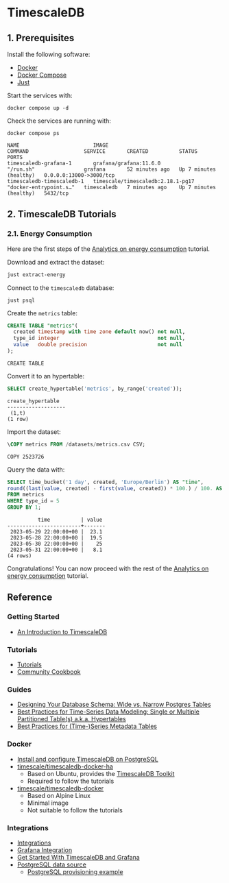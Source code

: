 # TimescaleDB

## 1. Prerequisites

Install the following software:

- [Docker](https://www.docker.com/products/docker-desktop)
- [Docker Compose](https://docs.docker.com/compose/)
- [Just](https://github.com/casey/just)

Start the services with:

```shell
docker compose up -d
```

Check the services are running with:

```shell
docker compose ps

NAME                        IMAGE                               COMMAND                  SERVICE       CREATED          STATUS                   PORTS
timescaledb-grafana-1       grafana/grafana:11.6.0              "/run.sh"                grafana       52 minutes ago   Up 7 minutes (healthy)   0.0.0.0:13000->3000/tcp
timescaledb-timescaledb-1   timescale/timescaledb:2.18.1-pg17   "docker-entrypoint.s…"   timescaledb   7 minutes ago    Up 7 minutes (healthy)   5432/tcp
```

## 2. TimescaleDB Tutorials
### 2.1. Energy Consumption

Here are the first steps of the [Analytics on energy consumption](https://docs.timescale.com/tutorials/latest/real-time-analytics-energy-consumption/) tutorial.

Download and extract the dataset:

```sh
just extract-energy
```

Connect to the `timescaledb` database:

```shell
just psql
```

Create the `metrics` table:

```sql
CREATE TABLE "metrics"(
  created timestamp with time zone default now() not null,
  type_id integer                                not null,
  value   double precision                       not null
);
```

```
CREATE TABLE
```

Convert it to an hypertable:

```sql
SELECT create_hypertable('metrics', by_range('created'));
```

```
create_hypertable
-------------------
 (1,t)
(1 row)
```

Import the dataset:

```sql
\COPY metrics FROM /datasets/metrics.csv CSV;
```

```
COPY 2523726
```

Query the data with:

```sql
SELECT time_bucket('1 day', created, 'Europe/Berlin') AS "time",
round((last(value, created) - first(value, created)) * 100.) / 100. AS value
FROM metrics
WHERE type_id = 5
GROUP BY 1;
```

```
          time          | value
------------------------+-------
 2023-05-29 22:00:00+00 |  23.1
 2023-05-28 22:00:00+00 |  19.5
 2023-05-30 22:00:00+00 |    25
 2023-05-31 22:00:00+00 |   8.1
(4 rows)
```

Congratulations!
You can now proceed with the rest of the [Analytics on energy consumption](https://docs.timescale.com/tutorials/latest/real-time-analytics-energy-consumption/) tutorial.

## Reference
### Getting Started
- [An Introduction to TimescaleDB](https://severalnines.com/blog/introduction-timescaledb/)

### Tutorials
- [Tutorials](https://docs.timescale.com/tutorials/latest/)
- [Community Cookbook](https://docs.timescale.com/tutorials/latest/cookbook/)

### Guides
- [Designing Your Database Schema: Wide vs. Narrow Postgres Tables](https://www.timescale.com/learn/designing-your-database-schema-wide-vs-narrow-postgres-tables)
- [Best Practices for Time-Series Data Modeling: Single or Multiple Partitioned Table(s) a.k.a. Hypertables](https://www.timescale.com/learn/best-practices-time-series-data-modeling-single-or-multiple-partitioned-tables-aka-hypertables)
- [Best Practices for (Time-)Series Metadata Tables](https://www.timescale.com/learn/best-practices-for-time-series-metadata-tables)

### Docker
- [Install and configure TimescaleDB on PostgreSQL](https://docs.timescale.com/self-hosted/latest/install/installation-docker/)
- [timescale/timescaledb-docker-ha](https://github.com/timescale/timescaledb-docker-ha)
    - Based on Ubuntu, provides the [TimescaleDB Toolkit](https://github.com/timescale/timescaledb-toolkit)
    - Required to follow the tutorials
- [timescale/timescaledb-docker](https://github.com/timescale/timescaledb-docker)
    - Based on Alpine Linux
    - Minimal image
    - Not suitable to follow the tutorials

### Integrations
- [Integrations](https://docs.timescale.com/use-timescale/latest/integrations/)
- [Grafana Integration](https://docs.timescale.com/use-timescale/latest/integrations/grafana/)
- [Get Started With TimescaleDB and Grafana](https://www.timescale.com/blog/get-started-with-timescale-and-grafana)
- [PostgreSQL data source](https://grafana.com/docs/grafana/latest/datasources/postgres/)
    - [PostgreSQL provisioning example](https://grafana.com/docs/grafana/latest/datasources/postgres/configure/#postgresql-provisioning-example)
